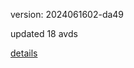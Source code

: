 version: 2024061602-da49

updated 18 avds

[details](https://github.com/0x74f917491bfa7ebfa379/ali_avd_db/blob/master/change_log/2024/06/16/02/da49.txt)